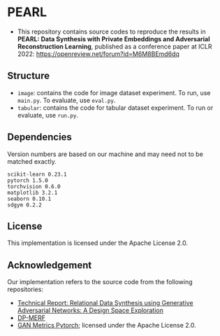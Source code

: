 # PEARL
  - This repository contains source codes to reproduce the results in **PEARL: Data Synthesis with Private Embeddings and Adversarial Reconstruction Learning**, published as a conference paper at ICLR 2022: https://openreview.net/forum?id=M6M8BEmd6dq 

## Structure
  - `image`: contains the code for image dataset experiment. To run, use `main.py`. To evaluate, use `eval.py`.
  - `tabular`: contains the code for tabular dataset experiment. To run or evaluate, use `run.py`.
  
## Dependencies
Version numbers are based on our machine and may need not to be matched exactly.
```
scikit-learn 0.23.1
pytorch 1.5.0
torchvision 0.6.0
matplotlib 3.2.1
seaborn 0.10.1
sdgym 0.2.2
```
## License
This implementation is licensed under the Apache License 2.0.

## Acknowledgement
Our implementation refers to the source code from the following repositories:
  * [Technical Report: Relational Data Synthesis using Generative Adversarial Networks: A Design Space Exploration](https://github.com/ruclty/Daisy)
  * [DP-MERF](https://github.com/frhrdr/dp-merf)
  * [GAN Metrics Pytorch](https://github.com/abdulfatir/gan-metrics-pytorch); licensed under the Apache License 2.0.
